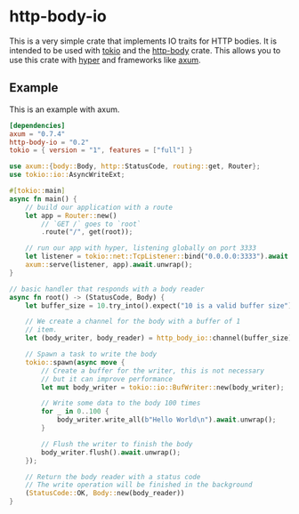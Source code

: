 # http-body-io

This is a very simple crate that implements IO traits for HTTP bodies. It is
intended to be used with [tokio](https://tokio.rs) and the
[http-body](https://docs.rs/http-body/latest/http_body/) crate. This allows
you to use this crate with [hyper](https://hyper.rs) and frameworks like
[axum](https://docs.rs/axum/latest/axum/).

## Example

This is an example with axum.

```toml
[dependencies]
axum = "0.7.4"
http-body-io = "0.2"
tokio = { version = "1", features = ["full"] }
```

```rust
use axum::{body::Body, http::StatusCode, routing::get, Router};
use tokio::io::AsyncWriteExt;

#[tokio::main]
async fn main() {
    // build our application with a route
    let app = Router::new()
        // `GET /` goes to `root`
        .route("/", get(root));

    // run our app with hyper, listening globally on port 3333
    let listener = tokio::net::TcpListener::bind("0.0.0.0:3333").await.unwrap();
    axum::serve(listener, app).await.unwrap();
}

// basic handler that responds with a body reader
async fn root() -> (StatusCode, Body) {
    let buffer_size = 10.try_into().expect("10 is a valid buffer size");

    // We create a channel for the body with a buffer of 1
    // item.
    let (body_writer, body_reader) = http_body_io::channel(buffer_size);

    // Spawn a task to write the body
    tokio::spawn(async move {
        // Create a buffer for the writer, this is not necessary
        // but it can improve performance
        let mut body_writer = tokio::io::BufWriter::new(body_writer);

        // Write some data to the body 100 times
        for _ in 0..100 {
            body_writer.write_all(b"Hello World\n").await.unwrap();
        }

        // Flush the writer to finish the body
        body_writer.flush().await.unwrap();
    });

    // Return the body reader with a status code
    // The write operation will be finished in the background
    (StatusCode::OK, Body::new(body_reader))
}
```

